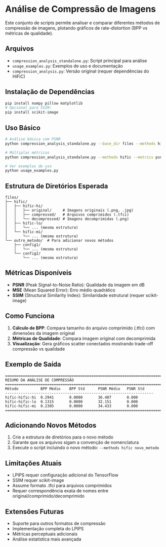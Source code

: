 # Análise de Compressão de Imagens

Este conjunto de scripts permite analisar e comparar diferentes métodos de compressão de imagens, plotando gráficos de rate-distortion (BPP vs métricas de qualidade).

## Arquivos

- `compression_analysis_standalone.py`: Script principal para análise
- `usage_examples.py`: Exemplos de uso e documentação
- `compression_analysis.py`: Versão original (requer dependências do HiFiC)

## Instalação de Dependências

```bash
pip install numpy pillow matplotlib
# Opcional para SSIM:
pip install scikit-image
```

## Uso Básico

```bash
# Análise básica com PSNR
python compression_analysis_standalone.py --base_dir files --methods hific --metrics psnr

# Múltiplas métricas
python compression_analysis_standalone.py --methods hific --metrics psnr mse --output_dir results

# Ver exemplos de uso
python usage_examples.py
```

## Estrutura de Diretórios Esperada

```
files/
├── hific/
│   ├── hific-hi/
│   │   ├── original/     # Imagens originais (.png, .jpg)
│   │   ├── compressed/   # Arquivos comprimidos (.tfci)
│   │   └── decompressed/ # Imagens decomprimidas (.png)
│   ├── hific-lo/
│   │   └── ... (mesma estrutura)
│   └── hific-mi/
│       └── ... (mesma estrutura)
└── outro_metodo/  # Para adicionar novos métodos
    ├── config1/
    │   └── ... (mesma estrutura)
    └── config2/
        └── ... (mesma estrutura)
```

## Métricas Disponíveis

- **PSNR** (Peak Signal-to-Noise Ratio): Qualidade da imagem em dB
- **MSE** (Mean Squared Error): Erro médio quadrático
- **SSIM** (Structural Similarity Index): Similaridade estrutural (requer scikit-image)

## Como Funciona

1. **Cálculo de BPP**: Compara tamanho do arquivo comprimido (.tfci) com dimensões da imagem original
2. **Métricas de Qualidade**: Compara imagem original com decomprimida
3. **Visualização**: Gera gráficos scatter conectados mostrando trade-off compressão vs qualidade

## Exemplo de Saída

```
================================================================================
RESUMO DA ANÁLISE DE COMPRESSÃO
================================================================================
Método          BPP Médio    BPP Std      PSNR Médio   PSNR Std    
-------------------------------------------------------------------
hific-hific-hi  0.2941       0.0000       36.407       0.000       
hific-hific-lo  0.1315       0.0000       32.151       0.000       
hific-hific-mi  0.2305       0.0000       34.433       0.000       
================================================================================
```

## Adicionando Novos Métodos

1. Crie a estrutura de diretórios para o novo método
2. Garante que os arquivos sigam a convenção de nomenclatura
3. Execute o script incluindo o novo método: `--methods hific novo_metodo`

## Limitações Atuais

- LPIPS requer configuração adicional do TensorFlow
- SSIM requer scikit-image
- Assume formato .tfci para arquivos comprimidos
- Requer correspondência exata de nomes entre original/comprimido/decomprimido

## Extensões Futuras

- Suporte para outros formatos de compressão
- Implementação completa do LPIPS
- Métricas perceptuais adicionais
- Análise estatística mais avançada
